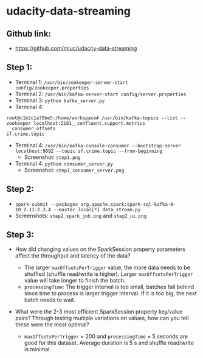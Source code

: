 # udacity-data-streaming
## Github link:
- https://github.com/mluc/udacity-data-streaming
## Step 1:
- Terminal 1: `/usr/bin/zookeeper-server-start config/zookeeper.properties`
- Terminal 2: `/usr/bin/kafka-server-start config/server.properties`
- Terminal 3: `python kafka_server.py`
- Terminal 4: 
```
root@c1b2c1a75be5:/home/workspace# /usr/bin/kafka-topics --list --zookeeper localhost:2181__confluent.support.metrics
__consumer_offsets
sf.crime.topic

```
- Terminal 4: `/usr/bin/kafka-console-consumer --bootstrap-server localhost:9092 --topic sf.crime.topic --from-beginning`
    - Screenshot: `step1.png`
- Terminal 4: `python consumer_server.py`
    - Screenshot: `step1_consumer_server.png`
    
## Step 2:
- `spark-submit --packages org.apache.spark:spark-sql-kafka-0-10_2.11:2.3.4 --master local[*] data_stream.py`
- Screenshots: `step2_spark_job.png` and `step2_ui.png`

## Step 3:
- How did changing values on the SparkSession property parameters affect the throughput and latency of the data?
    - The larger `maxOffsetsPerTrigger` value, the more data needs to be shuffled (shuffle read/write is higher). Larger `maxOffsetsPerTrigger` value will take longer to finish the batch.
    - `processingTime`: The trigger interval is too small, batches fall behind since time to process is larger trigger interval. If it is too big, the next batch needs to wait.

- What were the 2-3 most efficient SparkSession property key/value pairs? Through testing multiple variations on values, how can you tell these were the most optimal?
    - `maxOffsetsPerTrigger` = 200 and `processingTime` = 5 seconds are good for this dataset. Average duration is 5 s and shuffle read/write is minimal.